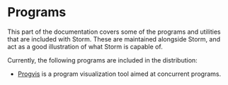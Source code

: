 Programs
========

This part of the documentation covers some of the programs and utilities that are included with
Storm. These are maintained alongside Storm, and act as a good illustration of what Storm is capable
of.

Currently, the following programs are included in the distribution:

- [Progvis](md:/Programs/Progvis) is a program visualization tool aimed at concurrent programs.

